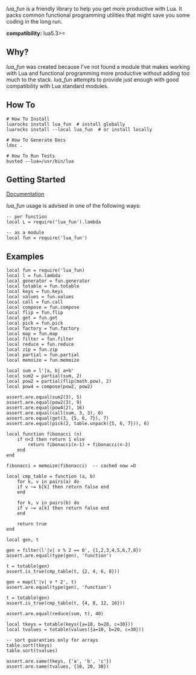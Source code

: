 *lua_fun* is a friendly library to help you get more productive with Lua.
It packs common functional programming utilities that might save you
some coding in the long run.

**compatibility:** lua5.3>=

## Why?

*lua_fun* was created because I've not found a module that makes working
with Lua and functional programming more productive without adding too much
to the stack. *lua_fun* attempts to provide just enough with good compatibility
with Lua standard modules.

## How To

```
# How To Install
luarocks install lua_fun  # install globally
luarocks install --local lua_fun  # or install locally

# How To Generate Docs
ldoc .

# How To Run Tests
busted --lua=/usr/bin/lua
```

## Getting Started

[Documentation](https://italomaia.github.io/lua_fun/)

*lua_fun* usage is advised in one of the following ways:

```
-- per function
local L = require('lua_fun').lambda

-- as a module
local fun = require('lua_fun')
```

## Examples

```
local fun = require('lua_fun)
local l = fun.lambda
local generator = fun.generator
local totable = fun.totable
local keys = fun.keys
local values = fun.values
local call = fun.call
local compose = fun.compose
local flip = fun.flip
local get = fun.get
local pick = fun.pick
local factory = fun.factory
local map = fun.map
local filter = fun.filter
local reduce = fun.reduce
local zip = fun.zip
local partial = fun.partial
local memoize = fun.memoize

local sum = l'|a, b| a+b'
local sum2 = partial(sum, 2)
local pow2 = partial(flip(math.pow), 2)
local pow4 = compose(pow2, pow2)

assert.are.equal(sum2(3), 5)
assert.are.equal(pow2(3), 9)
assert.are.equal(pow4(2), 16)
assert.are.equal(call(sum, 3, 3), 6)
assert.are.equal(get(3, {5, 6, 7}), 7)
assert.are.equal(pick(2, table.unpack({5, 6, 7})), 6)

local function fibonacci (n)
    if n<3 then return 1 else
        return fibonacci(n-1) + fibonacci(n-2)
    end
end

fibonacci = memoize(fibonacci)  -- cached now =D

local cmp_table = function (a, b)
    for k, v in pairs(a) do
    if v ~= b[k] then return false end
    end

    for k, v in pairs(b) do
    if v ~= a[k] then return false end
    end

    return true
end

local gen, t

gen = filter(l'|v| v % 2 == 0', {1,2,3,4,5,6,7,8})
assert.are.equal(type(gen), 'function')

t = totable(gen)
assert.is_true(cmp_table(t, {2, 4, 6, 8}))

gen = map(l'|v| v * 2', t)
assert.are.equal(type(gen), 'function')

t = totable(gen)
assert.is_true(cmp_table(t, {4, 8, 12, 16}))

assert.are.equal(reduce(sum, t), 40)

local tkeys = totable(keys({a=10, b=20, c=30}))
local tvalues = totable(values({a=10, b=20, c=30}))

-- sort guaranties only for arrays
table.sort(tkeys)
table.sort(tvalues)

assert.are.same(tkeys, {'a', 'b', 'c'})
assert.are.same(tvalues, {10, 20, 30})
```